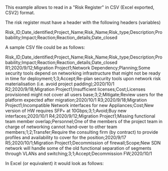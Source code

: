 This example allows to read in a "Risk Register" in CSV (Excel exported, CSV2) format.

The risk register must have a header with the following headers (variables)

Risk_ID;Date_identified;Project_Name;Risk_Name;Risk_type;Description;Probability;Impact;Reaction;Reaction_details;Date_closed

A sample CSV file could be as follows:

Risk_ID;Date_identified;Project_Name;Risk_Name;Risk_type;Description;Probability;Impact;Reaction;Reaction_details;Date_closed
R1;2020/9/12;Migration Project1;Network Dependency;Planning;Some security tools depend on networking infrastructure that might not be ready in time for deployment;1;3;Accept;Re-plan security tools upon network risk materialisation (i.e. avoid project padding);2020/10/1
R2;2020/9/18;Migration Project1;Insufficient licenses;Cost;Licenses provisioned might not cover all users base;3;2;Mitigate;Review users for the platform expected after migration;2020/10/1
R3;2020/9/18;Migration Project1;Incompatible Network interfaces for new Appliances;Cost;New version of HW requires SFP+ at 10Gbps;3;1;Avoid;Buy new interfaces;2020/10/1
R4;2020/9/12;Migration Project1;Missing functional team member overlap;Personnel;One of the members of the project team in charge of networking cannot hand-over to other team members;1;2;Transfer;Require the consulting firm (by contract) to provide profiles and availability to cover for the position;2020/9/17
R5;2020/10/1;Migration Project1;Decommission of firewall;Scope;New SDN network will handle some of the old functional separation of segments through VLANs and switching;3;1;Accept;Decommission FW;2020/10/1

In Excel (or equivalent) it would look as follows:

